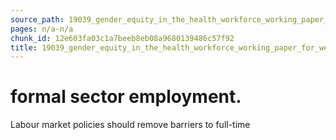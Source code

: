 ```yaml
---
source_path: 19039_gender_equity_in_the_health_workforce_working_paper_for_web_pdf.md
pages: n/a-n/a
chunk_id: 12e603fa03c1a7beeb8eb08a9680139486c57f92
title: 19039_gender_equity_in_the_health_workforce_working_paper_for_web_pdf
---
```

# formal sector employment.

Labour market policies should remove barriers to full-time
